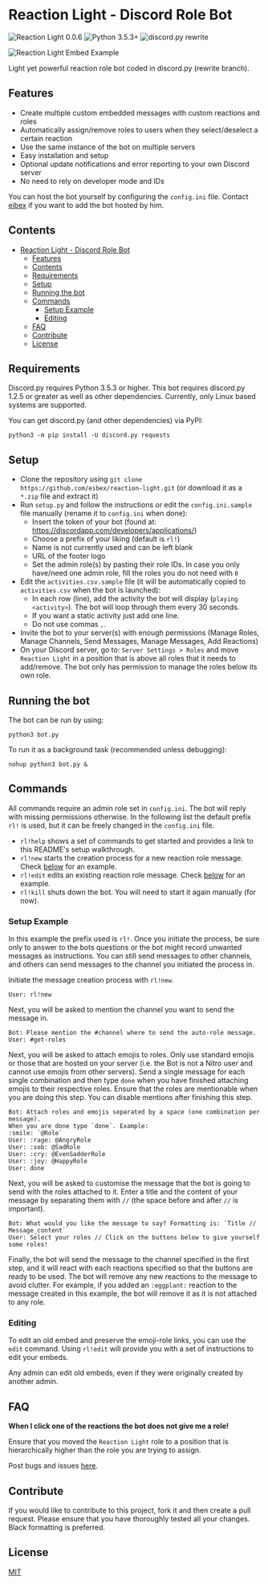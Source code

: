 # Reaction Light - Discord Role Bot
![Reaction Light 0.0.6](https://img.shields.io/badge/Reaction%20Light-0.0.6-yellow.svg)
![Python 3.5.3+](https://img.shields.io/badge/python-3.5.3+-blue.svg)
![discord.py rewrite](https://img.shields.io/badge/discord.py-1.2.5+-blue.svg)

![Reaction Light Embed Example](https://i.imgur.com/f4b9Qye.png)

Light yet powerful reaction role bot coded in discord.py (rewrite branch).

## Features
- Create multiple custom embedded messages with custom reactions and roles
- Automatically assign/remove roles to users when they select/deselect a certain reaction
- Use the same instance of the bot on multiple servers
- Easy installation and setup
- Optional update notifications and error reporting to your own Discord server
- No need to rely on developer mode and IDs

You can host the bot yourself by configuring the `config.ini` file. Contact [eibex](https://github.com/eibex) if you want to add the bot hosted by him.

## Contents
- [Reaction Light - Discord Role Bot](#reaction-light---discord-role-bot)
  - [Features](#features)
  - [Contents](#contents)
  - [Requirements](#requirements)
  - [Setup](#setup)
  - [Running the bot](#running-the-bot)
  - [Commands](#commands)
    - [Setup Example](#setup-example)
    - [Editing](#editing)
  - [FAQ](#faq)
  - [Contribute](#contribute)
  - [License](#license)

## Requirements
Discord.py requires Python 3.5.3 or higher. This bot requires discord.py 1.2.5 or greater as well as other dependencies. Currently, only Linux based systems are supported.

You can get discord.py (and other dependencies) via PyPI:
```
python3 -m pip install -U discord.py requests 
```

## Setup
- Clone the repository using `git clone https://github.com/eibex/reaction-light.git` (or download it as a `*.zip` file and extract it)
- Run `setup.py` and follow the instructions or edit the `config.ini.sample` file manually (rename it to `config.ini` when done):
  - Insert the token of your bot (found at: https://discordapp.com/developers/applications/)
  - Choose a prefix of your liking (default is `rl!`)
  - Name is not currently used and can be left blank
  - URL of the footer logo
  - Set the admin role(s) by pasting their role IDs. In case you only have/need one admin role, fill the roles you do not need with `0`
- Edit the `activities.csv.sample` file (it will be automatically copied to `activities.csv` when the bot is launched):
  - In each row (line), add the activity the bot will display (`playing <activity>`). The bot will loop through them every 30 seconds.
  - If you want a static activity just add one line.
  - Do not use commas `,`.
- Invite the bot to your server(s) with enough permissions (Manage Roles, Manage Channels, Send Messages, Manage Messages, Add Reactions)
- On your Discord server, go to: `Server Settings > Roles` and move `Reaction Light` in a position that is above all roles that it needs to add/remove. The bot only has permission to manage the roles below its own role.

## Running the bot
The bot can be run by using:
```
python3 bot.py
```

To run it as a background task (recommended unless debugging):
```
nohup python3 bot.py &
```

## Commands
All commands require an admin role set in `config.ini`. The bot will reply with missing permissions otherwise. In the following list the default prefix `rl!` is used, but it can be freely changed in the `config.ini` file.

- `rl!help` shows a set of commands to get started and provides a link to this README's setup walkthrough.
- `rl!new` starts the creation process for a new reaction role message. Check [below](#example) for an example.
- `rl!edit` edits an existing reaction role message. Check [below](#editing) for an example.
- `rl!kill` shuts down the bot. You will need to start it again manually (for now).

### Setup Example
In this example the prefix used is `rl!`. Once you initiate the process, be sure only to answer to the bots questions or the bot might record unwanted messages as instructions. You can still send messages to other channels, and others can send messages to the channel you initiated the process in.

Initiate the message creation process with `rl!new`.
```
User: rl!new
```

Next, you will be asked to mention the channel you want to send the message in.
```
Bot: Please mention the #channel where to send the auto-role message.
User: #get-roles
```

Next, you will be asked to attach emojis to roles. Only use standard emojis or those that are hosted on your server (i.e. the Bot is not a Nitro user and cannot use emojis from other servers). Send a single message for each single combination and then type `done` when you have finished attaching emojis to their respective roles. Ensure that the roles are mentionable when you are doing this step. You can disable mentions after finishing this step.
```
Bot: Attach roles and emojis separated by a space (one combination per message).
When you are done type `done`. Example:
:smile: `@Role`
User: :rage: @AngryRole
User: :sob: @SadRole
User: :cry: @EvenSadderRole
User: :joy: @HappyRole
User: done
```

Next, you will be asked to customise the message that the bot is going to send with the roles attached to it. Enter a title and the content of your message by separating them with ` // ` (the space before and after `//` is important).
```
Bot: What would you like the message to say? Formatting is: `Title // Message_content`
User: Select your roles // Click on the buttons below to give yourself some roles!
```

Finally, the bot will send the message to the channel specified in the first step, and it will react with each reactions specified so that the buttons are ready to be used. The bot will remove any new reactions to the message to avoid clutter. For example, if you added an `:eggplant:` reaction to the message created in this example, the bot will remove it as it is not attached to any role.

### Editing
To edit an old embed and preserve the emoji-role links, you can use the `edit` command. Using `rl!edit` will provide you with a set of instructions to edit your embeds.

Any admin can edit old embeds, even if they were originally created by another admin.

## FAQ
**When I click one of the reactions the bot does not give me a role!**

Ensure that you moved the `Reaction Light` role to a position that is hierarchically higher than the role you are trying to assign.

Post bugs and issues [here](https://github.com/eibex/reaction-light/issues).

## Contribute
If you would like to contribute to this project, fork it and then create a pull request. Please ensure that you have thoroughly tested all your changes. Black formatting is preferred. 

## License
[MIT](https://github.com/eibex/reaction-light/blob/master/LICENSE)
